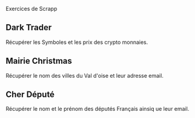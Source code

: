 Exercices de Scrapp  

## Dark Trader  

Récupérer les Symboles et les prix des crypto monnaies.  

## Mairie Christmas  

Récupérer le nom des villes du Val d'oise et leur adresse email.  

## Cher Député  

Récupérer le nom et le prénom des députés Français ainsiq ue leur email.  
